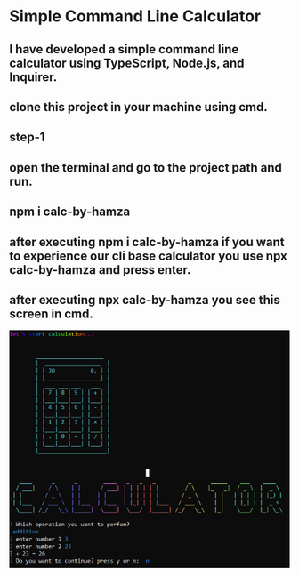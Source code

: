 # Simple Command Line Calculator
## I have developed a simple command line calculator using TypeScript, Node.js, and Inquirer.

## clone this project in your machine using cmd.

## step-1
## open the terminal and go to the project path and run.
## npm i calc-by-hamza
## after executing npm i calc-by-hamza if you want to experience our cli base calculator you use npx calc-by-hamza and press enter.

## after executing npx calc-by-hamza you see this screen in cmd.
![Screenshot](calc-capture.png)
